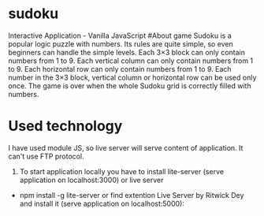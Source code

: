 # sudoku
Interactive Application - Vanilla JavaScript
#About game
Sudoku is a popular logic puzzle with numbers. Its rules are quite simple, so even beginners can handle the simple levels.
Each 3×3 block can only contain numbers from 1 to 9.
Each vertical column can only contain numbers from 1 to 9.
Each horizontal row can only contain numbers from 1 to 9.
Each number in the 3×3 block, vertical column or horizontal row can be used only once.
The game is over when the whole Sudoku grid is correctly filled with numbers.

# Used technology
I have used module JS, so live server will serve content of application. It can't use FTP protocol.

1. To start application locally you have to install lite-server (serve application on localhost:3000) or live server
- npm install -g lite-server
or find extention Live Server by Ritwick Dey and install it (serve application on localhost:5000):

